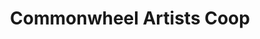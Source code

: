 ---
title: "Commonwheel Artists Coop"
url: /manitou-springs/commonwheel-artists-coop/
shop: Kunst
---